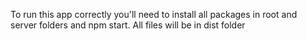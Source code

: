 To run this app correctly you'll need to install all packages in root and server folders and npm start. 
All files will be in dist folder